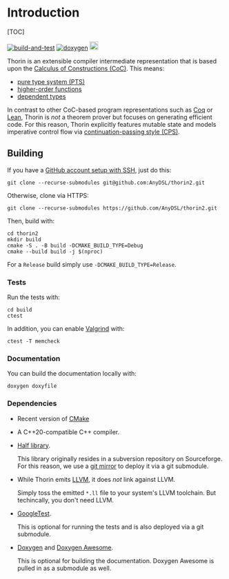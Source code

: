 # Introduction

[TOC]

[![build-and-test](https://github.com/AnyDSL/thorin2/actions/workflows/build-and-test.yml/badge.svg?branch=master)](https://github.com/AnyDSL/thorin2/actions/workflows/build-and-test.yml)
[![doxygen](https://github.com/AnyDSL/thorin2/actions/workflows/doxygen.yml/badge.svg?branch=master)](https://github.com/AnyDSL/thorin2/actions/workflows/doxygen.yml)
<a href="https://anydsl.github.io/thorin2/"><img src="https://anydsl.github.io/thorin2/doxygen.svg" alt="Doxygen" height="20"/></a>

Thorin is an extensible compiler intermediate representation that is based upon the [Calculus of Constructions (CoC)](https://en.wikipedia.org/wiki/Calculus_of_constructions). This means:
* [pure type system (PTS)](https://en.wikipedia.org/wiki/Pure_type_system)
* [higher-order functions](https://en.wikipedia.org/wiki/Higher-order_function)
* [dependent types](https://en.wikipedia.org/wiki/Dependent_type)

In contrast to other CoC-based program representations such as [Coq](https://coq.inria.fr/) or [Lean](https://leanprover.github.io/), Thorin is *not* a theorem prover but focuses on generating efficient code. For this reason, Thorin  explicitly features mutable state and models imperative control flow via [continuation-passing style (CPS)](https://en.wikipedia.org/wiki/Continuation-passing_style).

## Building

If you have a [GitHub account setup with SSH](https://docs.github.com/en/authentication/connecting-to-github-with-ssh), just do this:
```
git clone --recurse-submodules git@github.com:AnyDSL/thorin2.git
```
Otherwise, clone via HTTPS:
```
git clone --recurse-submodules https://github.com/AnyDSL/thorin2.git
```
Then, build with:
```
cd thorin2
mkdir build
cmake -S . -B build -DCMAKE_BUILD_TYPE=Debug
cmake --build build -j $(nproc)
```
For a `Release` build simply use `-DCMAKE_BUILD_TYPE=Release`.

### Tests

Run the tests with:
```
cd build
ctest
```

In addition, you can enable [Valgrind](https://valgrind.org/) with:
```
ctest -T memcheck
```

### Documentation

You can build the documentation locally with:
```
doxygen doxyfile
```

### Dependencies

* Recent version of [CMake](https://cmake.org/)
* A C++20-compatible C++ compiler.
* [Half library](https://sourceforge.net/projects/half/).

    This library originally resides in a subversion repository on Sourceforge.
    For this reason, we use a [git mirror](https://github.com/AnyDSL/half) to deploy it via a git submodule.

* While Thorin emits [LLVM](https://llvm.org/), it does *not* link against LLVM.

    Simply toss the emitted `*.ll` file to your system's LLVM toolchain.
    But techincally, you don't need LLVM.

* [GoogleTest](https://github.com/google/googletest).

    This is optional for running the tests and is also deployed via a git submodule.

* [Doxygen](https://www.doxygen.nl/index.html) and [Doxygen Awesome](https://jothepro.github.io/doxygen-awesome-css/).

    This is optional for building the documentation.
    Doxygen Awesome is pulled in as a submodule as well.
